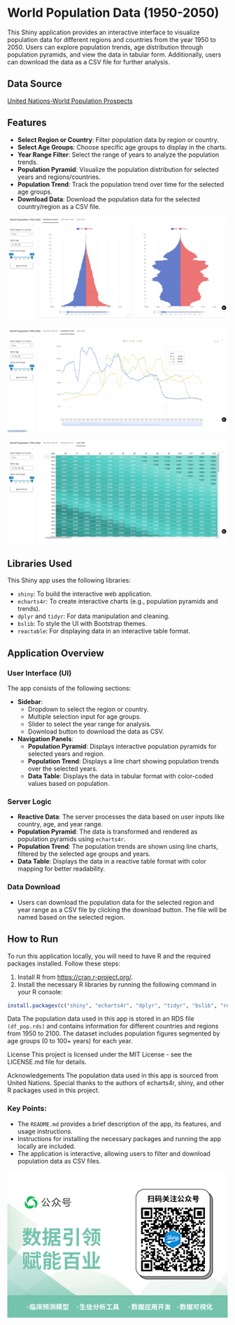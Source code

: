 # World Population Data (1950-2050)

This Shiny application provides an interactive interface to visualize population data for different regions and countries from the year 1950 to 2050. Users can explore population trends, age distribution through population pyramids, and view the data in tabular form. Additionally, users can download the data as a CSV file for further analysis.

## Data Source

[United Nations-World Population Prospects](https://population.un.org/wpp/)


## Features

-   **Select Region or Country**: Filter population data by region or country.
-   **Select Age Groups**: Choose specific age groups to display in the charts.
-   **Year Range Filter**: Select the range of years to analyze the population trends.
-   **Population Pyramid**: Visualize the population distribution for selected years and regions/countries.
-   **Population Trend**: Track the population trend over time for the selected age groups.
-   **Download Data**: Download the population data for the selected country/region as a CSV file.

![population pyramid](www/images/pyramid.png)

![world population trend](www/images/trend.png)

![population data](www/images/table.png)

## Libraries Used

This Shiny app uses the following libraries:

-   `shiny`: To build the interactive web application.
-   `echarts4r`: To create interactive charts (e.g., population pyramids and trends).
-   `dplyr` and `tidyr`: For data manipulation and cleaning.
-   `bslib`: To style the UI with Bootstrap themes.
-   `reactable`: For displaying data in an interactive table format.

## Application Overview

### User Interface (UI)

The app consists of the following sections:

-   **Sidebar**:
    -   Dropdown to select the region or country.
    -   Multiple selection input for age groups.
    -   Slider to select the year range for analysis.
    -   Download button to download the data as CSV.
-   **Navigation Panels**:
    -   **Population Pyramid**: Displays interactive population pyramids for selected years and region.
    -   **Population Trend**: Displays a line chart showing population trends over the selected years.
    -   **Data Table**: Displays the data in tabular format with color-coded values based on population.

### Server Logic

-   **Reactive Data**: The server processes the data based on user inputs like country, age, and year range.
-   **Population Pyramid**: The data is transformed and rendered as population pyramids using `echarts4r`.
-   **Population Trend**: The population trends are shown using line charts, filtered by the selected age groups and years.
-   **Data Table**: Displays the data in a reactive table format with color mapping for better readability.

### Data Download

-   Users can download the population data for the selected region and year range as a CSV file by clicking the download button. The file will be named based on the selected region.

## How to Run

To run this application locally, you will need to have R and the required packages installed. Follow these steps:

1.  Install R from <https://cran.r-project.org/>.
2.  Install the necessary R libraries by running the following command in your R console:

``` r
install.packages(c("shiny", "echarts4r", "dplyr", "tidyr", "bslib", "reactable"))
```

Data The population data used in this app is stored in an RDS file `(df_pop.rds)` and contains information for different countries and regions from 1950 to 2100. The dataset includes population figures segmented by age groups (0 to 100+ years) for each year.

License This project is licensed under the MIT License - see the LICENSE.md file for details.

Acknowledgements The population data used in this app is sourced from United Nations. Special thanks to the authors of echarts4r, shiny, and other R packages used in this project.

### Key Points:

-   The `README.md` provides a brief description of the app, its features, and usage instructions.
-   Instructions for installing the necessary packages and running the app locally are included.
-   The application is interactive, allowing users to filter and download population data as CSV files.

![](www/images/gzh-shiny-qrcode.png)
